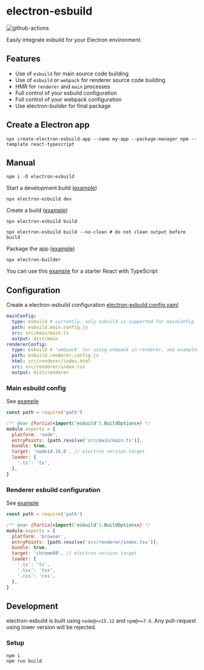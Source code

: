 # electron-esbuild

![github-actions](https://github.com/Kiyozz/electron-esbuild/workflows/CI/badge.svg)

Easily integrate esbuild for your Electron environment.

## Features

- Use of `esbuild` for main source code building
- Use of `esbuild` or `webpack` for renderer source code building
- HMR for `renderer` and `main` processes
- Full control of your esbuild configuration
- Full control of your webpack configuration
- Use electron-builder for final package

## Create a Electron app

```shell
npx create-electron-esbuild-app --name my-app --package-manager npm --template react-typescript
```

## Manual

```shell
npm i -D electron-esbuild
```

Start a development build ([example](examples/react-typescript))

```shell
npx electron-esbuild dev
```

Create a build ([example](examples/react-typescript))

```shell
npx electron-esbuild build
```

```shell
npx electron-esbuild build --no-clean # do not clean output before build
```

Package the app ([example](examples/react-typescript))

```shell
npx electron-builder
```

You can use this [example](examples/react-typescript) for a starter React with TypeScript

## Configuration

Create a electron-esbuild configuration [electron-esbuild.config.yaml](examples/react-typescript/electron-esbuild.config.yaml)

```yaml
mainConfig:
  type: esbuild # currently, only esbuild is supported for mainConfig
  path: esbuild.main.config.js
  src: src/main/main.ts
  output: dist/main
rendererConfig:
  type: esbuild # 'webpack' for using webpack in renderer, see examples/react-typescript-webpack
  path: esbuild.renderer.config.js
  html: src/renderer/index.html
  src: src/renderer/index.tsx
  output: dist/renderer
```

### Main esbuild config

See [example](examples/react-typescript/esbuild.main.config.js)

```javascript
const path = require('path')

/** @var {Partial<import('esbuild').BuildOptions>} */
module.exports = {
  platform: 'node',
  entryPoints: [path.resolve('src/main/main.ts')],
  bundle: true,
  target: 'node14.16.0', // electron version target
  loader: {
    '.ts': 'ts',
  },
}
```

### Renderer esbuild configuration

See [example](examples/react-typescript/esbuild.renderer.config.js)

```javascript
const path = require('path')

/** @var {Partial<import('esbuild').BuildOptions>} */
module.exports = {
  platform: 'browser',
  entryPoints: [path.resolve('src/renderer/index.tsx')],
  bundle: true,
  target: 'chrome89', // electron version target
  loader: {
    '.ts': 'ts',
    '.tsx': 'tsx',
    '.css': 'css',
  },
}
```

## Development

electron-esbuild is built using `node@>=15.12` and `npm@>=7.6`. Any pull-request using lower version will be rejected.

### Setup

```bash
npm i
npm run build
```
